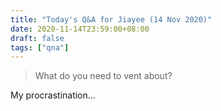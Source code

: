 ```yaml
---
title: "Today's Q&A for Jiayee (14 Nov 2020)"
date: 2020-11-14T23:59:00+08:00
draft: false
tags: ["qna"]
---
```

> What do you need to vent about?

My procrastination...
